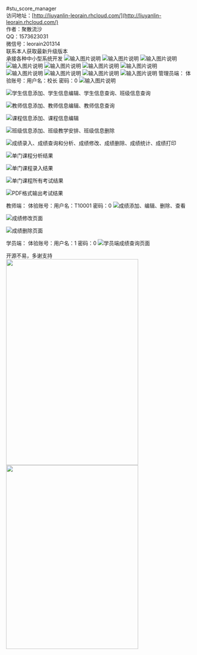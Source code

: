 #stu_score_manager<br/>
访问地址：[http://liuyanlin-leorain.rhcloud.com/](http://liuyanlin-leorain.rhcloud.com/)<br/>
作者：聚散流沙<br/>
QQ：1573623031<br/>
微信号：leorain201314<br/>
联系本人获取最新升级版本<br/>
承接各种中小型系统开发
![输入图片说明](https://images.gitee.com/uploads/images/2021/0603/222725_1cb35d37_381412.png "QQ截图20210603222507.png")
![输入图片说明](https://images.gitee.com/uploads/images/2021/0603/222739_bcc21a1d_381412.png "QQ截图20210603222545.png")
![输入图片说明](https://images.gitee.com/uploads/images/2021/0529/212533_4eb9a924_381412.png "QQ截图20210529212404.png")
![输入图片说明](https://images.gitee.com/uploads/images/2021/0529/212547_e2398ec7_381412.png "QQ截图20210529212304.png")
![输入图片说明](https://images.gitee.com/uploads/images/2021/0529/212603_be141fe9_381412.png "QQ截图20210529212324.png")
![输入图片说明](https://images.gitee.com/uploads/images/2021/0529/213310_435ff14b_381412.png "QQ截图20210529213152.png")
![输入图片说明](https://images.gitee.com/uploads/images/2021/0529/213322_0c8fde89_381412.png "QQ截图20210529213239.png")
![输入图片说明](https://images.gitee.com/uploads/images/2021/0529/220118_069745f7_381412.png "QQ截图20210529215856.png")
![输入图片说明](https://images.gitee.com/uploads/images/2021/0529/220133_903c3512_381412.png "QQ截图20210529215958.png")
![输入图片说明](https://images.gitee.com/uploads/images/2021/0602/151606_376cf0da_381412.png "QQ截图20210602151333.png")
![输入图片说明](https://images.gitee.com/uploads/images/2021/0602/151620_a1df5d0d_381412.png "QQ截图20210602151456.png")
管理员端：
体验账号：用户名：校长 密码：0
![输入图片说明](https://images.gitee.com/uploads/images/2021/0529/214600_c1c4c40a_1614990.png "QQ截图20210529213239.png")

![学生信息添加、学生信息编辑、学生信息查询、班级信息查询](https://images.gitee.com/uploads/images/2021/0529/214600_c1c4c40a_1614990.png "学生管理")

![教师信息添加、教师信息编辑、教师信息查询](http://git.oschina.net/uploads/images/2016/1112/202441_d4b51a43_381412.png "教师管理")

![课程信息添加、课程信息编辑](http://git.oschina.net/uploads/images/2016/1112/202532_c92ca869_381412.png "课程信息管理")

![班级信息添加、班级教学安排、班级信息删除](http://git.oschina.net/uploads/images/2016/1112/202623_8f52dd1c_381412.png "班级管理")

![成绩录入、成绩查询和分析、成绩修改、成绩删除、成绩统计、成绩打印](http://git.oschina.net/uploads/images/2016/1112/202753_048761bf_381412.png "成绩管理")

![单门课程分析结果](http://git.oschina.net/uploads/images/2016/1112/203011_254949cb_381412.png "成绩查询分析")

![单门课程录入结果](http://git.oschina.net/uploads/images/2016/1112/203312_58eeb41c_381412.png "成绩录入分析")

![单门课程所有考试结果](http://git.oschina.net/uploads/images/2016/1112/203420_7b0e6e9b_381412.png "课程整体分析")

![PDF格式输出考试结果](http://git.oschina.net/uploads/images/2016/1112/203510_a25302e5_381412.png "成绩打印")


教师端：
体验账号：用户名：T10001 密码：0
![成绩添加、编辑、删除、查看](http://git.oschina.net/uploads/images/2016/1112/203714_5dcd9209_381412.png "教师主页面")

![成绩修改页面](http://git.oschina.net/uploads/images/2016/1112/203851_fb8530dd_381412.png "教师端成绩修改页面")

![成绩删除页面](http://git.oschina.net/uploads/images/2016/1112/203933_04a65e0f_381412.png "教师端成绩删除页面")


学员端：
体验账号：用户名：1 密码：0
![学员端成绩查询页面](http://git.oschina.net/uploads/images/2016/1112/204058_41401388_381412.png "学员端成绩查询页面")

开源不易，多谢支持
<br/>
<img src="https://images.gitee.com/uploads/images/2021/0430/073746_29a3282d_1614990.jpeg" width="360px" height="560px"/>
<img src="https://images.gitee.com/uploads/images/2021/0430/073940_b7d142f0_1614990.png" width="360px" height="500px"/>
